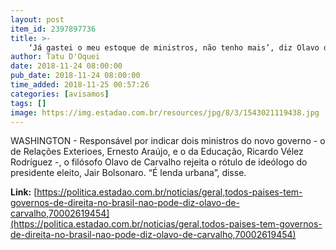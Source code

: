 ```yaml
---
layout: post
item_id: 2397897736
title: >-
    ‘Já gastei o meu estoque de ministros, não tenho mais’, diz Olavo de Carvalho
author: Tatu D'Oquei
date: 2018-11-24 08:00:00
pub_date: 2018-11-24 08:00:00
time_added: 2018-11-25 00:57:26
categories: [avisamos]
tags: []
image: https://img.estadao.com.br/resources/jpg/8/3/1543021119438.jpg
---
```


WASHINGTON - Responsável por indicar dois ministros do novo governo - o de Relações Exterioes, Ernesto Araújo, e o da Educação, Ricardo Vélez Rodríguez -, o filósofo Olavo de Carvalho rejeita o rótulo de ideólogo do presidente eleito, Jair Bolsonaro. “É lenda urbana”, disse.

**Link:** [https://politica.estadao.com.br/noticias/geral,todos-paises-tem-governos-de-direita-no-brasil-nao-pode-diz-olavo-de-carvalho,70002619454](https://politica.estadao.com.br/noticias/geral,todos-paises-tem-governos-de-direita-no-brasil-nao-pode-diz-olavo-de-carvalho,70002619454)


